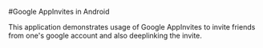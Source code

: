 #Google AppInvites in Android

This application demonstrates usage of Google AppInvites to invite friends from one's google account and also deeplinking the invite.